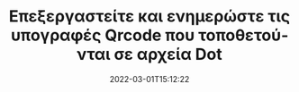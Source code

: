 ---
############################# Static ############################
layout: "auto-gen-signature"
date: 2022-03-01T15:12:22
draft: false
operation: Update
signaturetype: Qrcode
fileformat: Dot
productName: .NET
lang: el
productCode: net
otherformats: pdf doc docx docm dot dotm dotx odt ott rtf xls xlsx xlsm xlsb csv ods ots xltx xltm ppt pptx pps ppsx odp otp potx potm pptm ppsm
breadcrumb: Put Qrcode signature on Dot for C#

############################# Head ############################
head_title: "Ενημερώστε Qrcode υπογραφές που τοποθετούνται σε αρχεία Dot με C#"
head_description: "Χρησιμοποιήστε απλό και εύκολο στην κατανόηση κώδικα .NET για ενημέρωση υπογραφών Qrcode σε υπογεγραμμένα έγγραφα Dot."

############################# Header ############################
title: "Επεξεργαστείτε και ενημερώστε τις υπογραφές Qrcode που τοποθετούνται σε αρχεία Dot"
description: "Το API για το .NET παρέχει λειτουργικότητα για ενημέρωση υπογραφών Qrcode σε έγγραφα Dot. Ενημερώστε τις ηλεκτρονικές υπογραφές στα έγγραφά σας Dot με μερικές γραμμές κώδικα C# γρήγορα και εύκολα."
bg_image: "https://cms.admin.containerize.com/templates/aspose/App_Themes/V3/images/bg/header1.png"
bg_overlay: false
button:
    enable: true

############################# SubMenu ############################
submenu:
    enable: true

    left:
        img_alt: "GroupDocs.Signature for .NET"
        image: "https://cms.admin.containerize.com/templates/groupdocs/images/product-logos/90x90-noborder/groupdocs-signature-net.png"
        product: "GroupDocs.Signature"
        platform: ".NET"



############################# About ############################
about:
    enable: true
    title: "Μάθετε σχετικά με τις λειτουργίες API του GroupDocs.Signature for .NET"
    content: |
        [GroupDocs.Signature for .NET](https://products.groupdocs.com/signature/net/) Η λειτουργικότητα του API περιέχει τεράστια ποικιλία μέσων επεξεργασίας σε μορφές εγγράφων ζήτησης με χρήση ηλεκτρονικών υπογραφών. Υποστηρίζεται ευρύ φάσμα ηλεκτρονικών υπογραφών όπως κείμενα, εικόνες, ψηφιακά πιστοποιητικά, γραμμωτοί κώδικες, κωδικοί QR, γραμματόσημα ή μεταδεδομένα. Οι πελάτες μπορούν να προσθέσουν, να αφαιρέσουν, να επεξεργαστούν, να επικυρώσουν ή να αναζητήσουν ψηφιακές υπογραφές σε PDF, έγγραφα MS Word, βιβλία εργασίας MS Excel, παρουσιάσεις MS PowerPoint, αρχεία Adobe Photoshop και διάφορες μορφές εικόνας. Πολλές χρήσιμες λειτουργίες και ρυθμίσεις είναι διαθέσιμες.
    

############################# Steps ############################
steps:
    enable: true
    title_left: "Πώς να αλλάξετε τις υπογραφές Qrcode στο έγγραφό σας Dot"
    content_left: |
        Το [GroupDocs.Signature for .NET](https://products.groupdocs.com/signature/net/) περιλαμβάνει χρήσιμες λειτουργίες όπως η ενημέρωση των υπογραφών Qrcode που τοποθετούνται σε έγγραφα Dot. Καθιστά δυνατή την αλλαγή των χαρακτηριστικών υπογραφών χωρίς επιπλέον κωδικό.
        
        * Αρχικά, δημιουργήστε το αντικείμενο Signature που περνά ως διαδρομή παραμέτρου κατασκευαστή σε ένα έγγραφο που υποτίθεται ότι πρέπει να ενημερωθεί.
        * Στη συνέχεια, δημιουργήστε ένα κατάλληλο συγκεκριμένο αντικείμενο υπογραφής και ορίστε το αναγνωριστικό και τις ιδιότητές του που πρέπει να αλλάξουν.
        * Τέλος, καλέστε τη μέθοδο Signature's Update περνώντας συγκεκριμένο αντικείμενο υπογραφής.
        * Επεξεργαστείτε την ενημέρωση των αποτελεσμάτων σύμφωνα με την ειδοποίησή σας.

    title_right: "Απαιτήσεις συστήματος"
    content_right: |
        Το GroupDocs.Signature for .NET υποστηρίζεται σε όλες τις μεγάλες πλατφόρμες και λειτουργικά συστήματα. Πριν εκτελέσετε τον παρακάτω κώδικα, βεβαιωθείτε ότι έχετε εγκαταστήσει τις ακόλουθες προϋποθέσεις στο σύστημά σας.

        * Λειτουργικά συστήματα: Microsoft Windows, Linux, MacOS
        * Περιβάλλοντα ανάπτυξης: Microsoft Visual Studio, Xamarin, MonoDevelop
        * Frameworks: .NET Framework, .NET Standard, .NET Core, Mono
        * Κατεβάστε την πιο πρόσφατη έκδοση του GroupDocs.Signature for .NET από το [Nuget](https://www.nuget.org/packages/groupdocs.signature)
         
    code: |
        ```csharp    
                
        // Set up input Dot file
        string filePath = "input.dot";

        // Instantiate Signature for input file
        using (GroupDocs.Signature.Signature signature = new GroupDocs.Signature.Signature(filePath))
        {
                // Id of signature which is supposed to be updated
                // such Id might be got as a result of search operation
                string id = "eff64a14-dad9-47b0-88e5-2ee4e3604e71";

                // provide signature features to update
                // set up particular signature id
                QrCodeSignature signatureToUpdate = new QrCodeSignature(id)
                {
                    // specify signature width
                    Width = 200,
                    // specify signature height
                    Height = 200,
                    // set left position
                    Left = 120,
                    // set top position
                    Top = 160
                };

                // update signature
                bool updateResult = signature.Update(signatureToUpdate);

                // process updation result
                if (updateResult)
                {
                    Console.WriteLine("Signature was updated successfully!");
                }
        }

        ```

############################# Demos ############################
demos:
    enable: true
    title: "Ενημέρωση των υπογραφών Qrcode στις σελίδες του εγγράφου - Ζωντανή επίδειξη"
    content: |
       Επεξεργαστείτε διάφορες ηλεκτρονικές υπογραφές του εγγράφου {{Μορφή αρχείου}} αυτήν τη στιγμή, μεταβαίνοντας στον ιστότοπο [GroupDocs.Signature App](https://products.groupdocs.app/signature/family).          

############################# More Formats ############################
more_formats:
    enable: true
    title: "Ενημερώστε διάφορες υπογραφές Qrcode μέσω C#"
    content: |
        "Επεξεργασία ψηφιακών υπογραφών που τοποθετούνται σε διάφορες μορφές εγγράφων. Ενημερώστε τα δεδομένα υπογραφών χωρίς επιπλέον κωδικό."
    format: 
       
       
back_to_top:
    enable: true
---